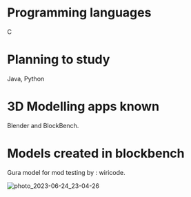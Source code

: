 

# Programming languages
C
# Planning to study
Java, Python

# 3D Modelling apps known
Blender and BlockBench.

# Models created in blockbench

Gura model for mod testing by : wiricode.

![photo_2023-06-24_23-04-26](https://github.com/wiricode/MinecraftMod-Test/assets/148292075/b6f16d1b-bb5f-4dd6-8ee8-9870e0c5515c)
